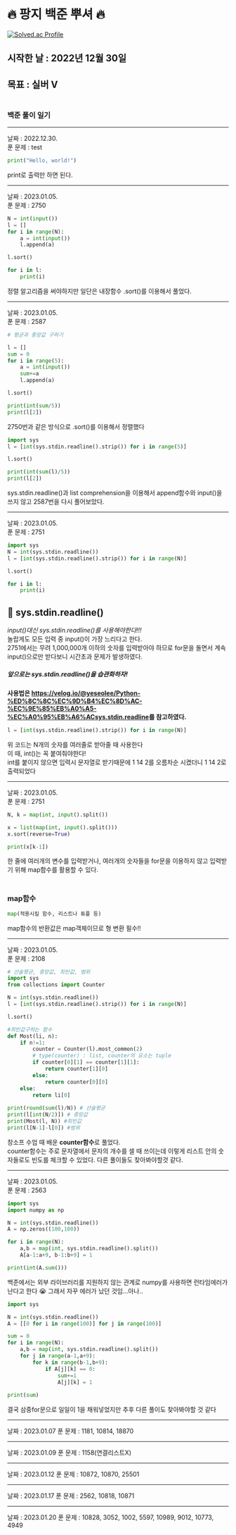 # 🔥 팡지 백준 뿌셔 🔥

[![Solved.ac Profile](http://mazassumnida.wtf/api/v2/generate_badge?boj=hjb7165)](https://solved.ac/hjb7165/)
<br>

## 시작한 날 : 2022년 12월 30일
## 목표 : **실버 V**
### <br>백준 풀이 일기
---
날짜 : 2022.12.30.  
푼 문제 : test  
```python
print("Hello, world!")
```
print로 출력만 하면 된다.

---
날짜 : 2023.01.05.  
푼 문제 : 2750    
```python
N = int(input())
l = []
for i in range(N):
    a = int(input())
    l.append(a)

l.sort()

for i in l:
    print(i)
```
정렬 알고리즘을 써야하지만 일단은 내장함수 .sort()를 이용해서 풀었다.

---
날짜 : 2023.01.05.  
푼 문제 : 2587  
```python
# 평균과 중앙값 구하기

l = []
sum = 0
for i in range(5):
    a = int(input())
    sum+=a
    l.append(a)

l.sort()

print(int(sum/5))
print(l[2])
```
2750번과 같은 방식으로 .sort()를 이용해서 정렬했다
```python
import sys
l = [int(sys.stdin.readline().strip()) for i in range(5)]

l.sort()

print(int(sum(l)/5))
print(l[2])
```
sys.stdin.readline()과 list comprehension을 이용해서 append함수와 input()을 쓰지 않고 2587번을 다시 풀어보았다.   

---
날짜 : 2023.01.05.  
푼 문제 : 2751  
```python
import sys
N = int(sys.stdin.readline())
l = [int(sys.stdin.readline().strip()) for i in range(N)]

l.sort()

for i in l:
    print(i)
```
## :rocket: sys.stdin.readline()  
_input()대신 sys.stdin.readline()를 사용해야한다!!!_   
놀랍게도 모든 입력 중 input()이 가장 느리다고 한다.  
2751에서는 무려 1,000,000개 이하의 숫자를 입력받아야 하므로 for문을 돌면서 계속 input()으로만 받다보니 시간초과 문제가 발생하였다.  
##### 앞으로는 sys.stdin.readline()을 습관화하자!  
**사용법은 <https://velog.io/@yeseolee/Python-%ED%8C%8C%EC%9D%B4%EC%8D%AC-%EC%9E%85%EB%A0%A5-%EC%A0%95%EB%A6%ACsys.stdin.readline>를 참고하였다.**  

```python
l = [int(sys.stdin.readline().strip()) for i in range(N)]
```
위 코드는 N개의 숫자를 여러줄로 받아줄 때 사용한다  
이 때, int()는 꼭 붙여줘야한다!  
int를 붙이지 않으면 입력시 문자열로 받기때문에 1 14 2를 오름차순 시켰더니 1 14 2로 출력되었다   

---
날짜 : 2023.01.05.  
푼 문제 : 2751  
```python
N, k = map(int, input().split())

x = list(map(int, input().split()))
x.sort(reverse=True)

print(x[k-1])   
```
한 줄에 여러개의 변수를 입력받거나, 여러개의 숫자들을 for문을 이용하지 않고 입력받기 위해 map함수를 활용할 수 있다.  
### <br>map함수
```python
map(적용시킬 함수, 리스트나 튜플 등)
```
map함수의 반환값은 map객체이므로 형 변환 필수!!  

---
날짜 : 2023.01.05.  
푼 문제 : 2108  
```python
# 산술평균, 중앙값, 최빈값, 범위
import sys
from collections import Counter

N = int(sys.stdin.readline())
l = [int(sys.stdin.readline().strip()) for i in range(N)]

l.sort()

#최빈값구하는 함수
def Most(li, n):
    if n!=1:
        counter = Counter(l).most_common(2) 
        # type(counter) : list, counter의 요소는 tuple
        if counter[0][1] == counter[1][1]:
            return counter[1][0]
        else:
            return counter[0][0]
    else:
        return li[0]
        
print(round(sum(l)/N)) # 산술평균 
print(l[int(N/2)]) # 중앙값
print(Most(l, N)) #최빈값
print(l[N-1]-l[0]) #범위
```
창소프 수업 때 배운 **counter함수**로 풀었다.  
counter함수는 주로 문자열에서 문자의 개수를 셀 때 쓰이는데 이렇게 리스트 안의 숫자들로도 빈도를 체크할 수 있었다. 다른 풀이들도 찾아봐야할것 같다.  

---
날짜 : 2023.01.05.  
푼 문제 : 2563
```python
import sys
import numpy as np

N = int(sys.stdin.readline())
A = np.zeros((100,100))

for i in range(N):
    a,b = map(int, sys.stdin.readline().split())
    A[a-1:a+9, b-1:b+9] = 1

print(int(A.sum()))
```
백준에서는 외부 라이브러리를 지원하지 않는 관계로 numpy를 사용하면 런타임에러가 난다고 한다 :sob: 그래서 자꾸
 에러가 났던 것임...아나..
```python
import sys

N = int(sys.stdin.readline())
A = [[0 for i in range(100)] for j in range(100)]

sum = 0
for i in range(N):
    a,b = map(int, sys.stdin.readline().split())
    for j in range(a-1,a+9):
        for k in range(b-1,b+9):
            if A[j][k] == 0:
                sum+=1
                A[j][k] = 1
                
print(sum)
```
결국 삼중for문으로 일일이 1을 채워넣었지만 추후 다른 풀이도 찾아봐야할 것 같다

---
날짜 : 2023.01.07
푼 문제 : 1181, 10814, 18870

---
날짜 : 2023.01.09
푼 문제 : 1158(연결리스트X)

---
날짜 : 2023.01.12
푼 문제 : 10872, 10870, 25501

---

날짜 : 2023.01.17
푼 문제 : 2562, 10818, 10871

---
날짜 : 2023.01.20
푼 문제 : 10828, 3052, 1002, 5597, 10989, 9012, 10773, 4949